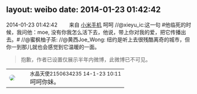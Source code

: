 layout: weibo
date: 2014-01-23 01:42:42
---
<meta name="referrer" content="no-referrer" />

2014-01-23 01:42:42  &nbsp;&nbsp;&nbsp;&nbsp;&nbsp;&nbsp; 来自 <a href="http://app.weibo.com/t/feed/22zMnn" rel="nofollow">小米手机</a>
呵呵 //@xieyu_ic:这一句 #他临死的时候，我问他：moe, 没有你我怎么活下去，他说，带上你对我的爱，把它传播出去。#  //@蜜枫柚子茶:  //@黄西Joe_Wong: 纽约是听上去很残酷离奇的城市，但你一到那儿就也会感觉到它温暖的一面。
>  抱歉，作者已设置仅展示半年内微博，此微博已不可见。 ​​​

<table style="width: 100%;">
  <tr>
    <td style="width: 40px;"><img style="border-radius:50%" src="https://tva1.sinaimg.cn/crop.0.0.80.80.50/803012fbjw8f6z12p78p3j2028028q2p.jpg?KID=imgbed,tva&Expires=1624466419&ssig=v0PozdNsC%2F"></td>
    <td colspan="2"><small>水晶天使2150634235 14-1-23 10:11</small><br/>呵呵你妹。</td>
  </tr>
</table>
